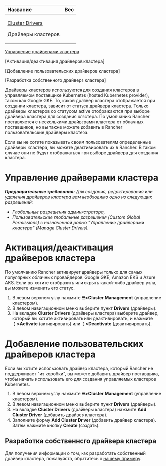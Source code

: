 ﻿


|**Название**|**Вес**|
| :- | :- |
|<p>[Cluster Drivers](https://github.com/rancher/docs/blob/master/content/rancher/v2.6/en/admin-settings/drivers/cluster-drivers/_index.md) </p><p>Драйверы кластеров</p>


[Управление драйверами кластера](https://github.com/markizz01/test/blob/main/ru/drivers/cluster-drivers/Драйверы%20кластеров.md#управление-драйверами-кластера)

[Активация/деактивация драйверов кластера]

[Добавление пользовательских драйверов кластера]

[Разработка собственного драйвера кластера]

Драйверы кластеров используются для создания кластеров в управляемом поставщике Kubernetes (hosted Kubernetes provider), таком как Google GKE. То, какой драйвер кластера отображается при создании кластера, зависит от статуса драйвера кластера. Только драйверы кластеров со статусом active отображаются при выборе драйвера кластера для создания кластера. По умолчанию Rancher поставляется с несколькими драйверами кластера от облачных поставщиков, но вы также можете добавить в Rancher пользовательские драйверы кластера.

  Если вы не хотите показывать своим пользователям определенные драйверы кластера, вы можете деактивировать их в Rancher. В таком случае они не будут отображаться при выборе драйвера для создания кластера.
# Управление драйверами кластера
***Предварительные требования:** Для создания, редактирования или удаления драйверов кластера вам необходимо одно из следующих разрешений:*

- *Глобальные разрешения администратора,*
- *Пользовательские глобальные разрешения (Custom Global Permissions) с назначенной ролью "Управление драйверами кластера" (Manage Cluster Drivers).*
# Активация/деактивация драйверов кластера
  По умолчанию Rancher активирует драйверы только для самых популярных облачных провайдеров, Google GKE, Amazon EKS и Azure AKS. Если вы хотите отобразить или скрыть какой-либо драйвер узла, вы можете изменить его статус.

1. В левом верхнем углу нажмите **☰>Cluster Management** (управление кластером).
2. В левом навигационном меню выберите пункт **Drivers** (драйверы).
3. На вкладке **Cluster Drivers** (драйверы кластера) выберите драйвер, который вы хотите активировать или деактивировать, и нажмите **⋮>Activate** (активировать) или **⋮>Deactivate** (деактивировать).
# Добавление пользовательских драйверов кластера
  Если вы хотите использовать драйвер кластера, который Rancher не поддерживает "из коробки", вы можете добавить драйвер поставщика, чтобы начать использовать его для создания управляемых кластеров Kubernetes.

1. В левом верхнем углу нажмите **☰>Cluster Management** (управление кластером).
2. В левом навигационном меню выберите пункт **Drivers** (драйверы).
3. На вкладке **Cluster Drivers** (драйверы кластера) нажмите **Add Cluster Driver** (добавить драйвер кластера).
4. Заполните форму **Add Cluster Driver** (добавить драйвер кластера). Затем нажмите кнопку **Create** (создать).
## Разработка собственного драйвера кластера
  Для получения информации о том, как разработать собственный драйвер кластера, пожалуйста, обратитесь к [нашему примеру](https://github.com/rancher-plugins/kontainer-engine-driver-example).





